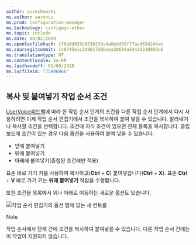```yaml
---
author: aczechowski
ms.author: aaroncz
ms.prod: configuration-manager
ms.technology: configmgr-other
ms.topic: include
ms.date: 08/02/2019
ms.openlocfilehash: c70e0d035d453b239a4a0edd59ff7aad654244ae
ms.sourcegitcommit: 148745e1c3d9817d8beea20684a54436210959c6
ms.translationtype: HT
ms.contentlocale: ko-KR
ms.lasthandoff: 01/09/2020
ms.locfileid: "75806066"
---
```

## <a name="bkmk_tscondition"></a> 복사 및 붙여넣기 작업 순서 조건

<!-- 4621098 -->
[UserVoice피드백](https://configurationmanager.uservoice.com/forums/300492-ideas/suggestions/31606324-allow-us-to-move-task-sequence-step-conditions)에 따라 한 작업 순서 단계의 조건을 다른 작업 순서 단계에서 다시 사용하려면 이제 작업 순서 편집기에서 조건을 복사하여 붙여 넣을 수 있습니다. 잘라내거나 복사할 조건을 선택합니다. 조건에 자식 조건이 있으면 전체 블록을 복사합니다. 클립보드에 조건이 있는 경우 다음 옵션을 사용하여 붙여 넣을 수 있습니다.

- 앞에 붙여넣기
- 뒤에 붙여넣기
- 아래에 붙여넣기(중첩된 조건에만 적용)

표준 바로 가기 키를 사용하여 복사하고(**Ctrl** + **C**) 붙여넣습니다(**Ctrl** + **X**). 표준 **Ctrl** + **V** 바로 가기 키는 **뒤에 붙여넣기** 작업을 수행합니다.

또한 조건을 목록에서 위나 아래로 이동하는 새로운 옵션도 있습니다.

![작업 순서 편집기의 옵션 탭에 있는 새 컨트롤](../../media/4621098-copy-paste-ts-condition.png)

> [!Note]  
> 작업 순서에서 단계 간에 조건을 복사하여 붙여넣을 수 있습니다. 다른 작업 순서 간에는 이 작업이 지원되지 않습니다.
